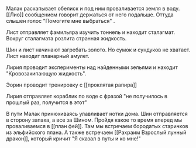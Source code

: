 Малак раскапывает обелиск и под ним проваливается земля в воду.  [[Лио]] сообщением говорит держаться от него подальше. Оттуда слышен голос "Помогите мне выбраться" .

Лист отправляет фамильяра изучить тоннель и находит сталагмат. Вокруг сталагмата розлита странная жидкость.

Шин и лист начинают загребать золото. Но сумок и сундуков не хватает.
Лист находит планарный амулет.

Лирия проводит эксперименты над найденными зельями и находит "Кровозакипающую жидкость".

Эорин проводит тренировку с [[проклятая рапира]]

Лирия отправляет кораблик по воде с фразой "не получилось в прошлый раз, получится в этот"


В пути Малак принюхиваясь улавливает нотки дома. Шин отправляется в сторону запаха, а все за Шином. Пройдя какое то время вперед мы проваливаемся в [[план фей]].
Там мы встречаем бородатых старичков из эльфийского плана.
А также встречаем [[Рахраим Взрослый лунный дракон]], который кричит "Я сказал в путы и ко мне!"